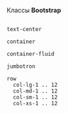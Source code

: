 Классы **Bootstrap**

~~~

text-center

container

container-fluid

jumbotron

row
  col-lg-1 .. 12
  col-md-1 .. 12
  col-sm-1 .. 12
  col-xs-1 .. 12

~~~

